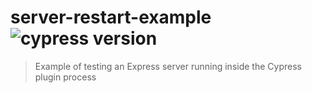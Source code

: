 # server-restart-example ![cypress version](https://img.shields.io/badge/cypress-9.1.1-brightgreen)
> Example of testing an Express server running inside the Cypress plugin process
